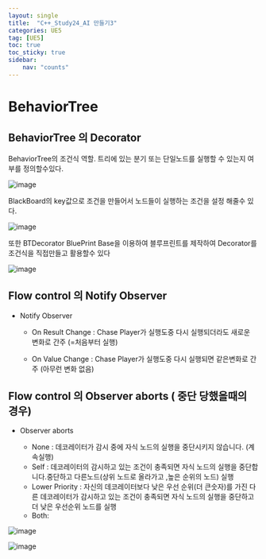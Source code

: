 ```yaml
---
layout: single
title:  "C++_Study24_AI 만들기3"
categories: UE5
tag: [UE5]
toc: true
toc_sticky: true
sidebar:
    nav: "counts"
---
```


# BehaviorTree

## BehaviorTree 의 Decorator

BehaviorTree의 조건식 역할. 트리에 있는 분기 또는 단일노드를 실행할 수 있는지 여부를 정의할수있다.

![image](https://github.com/silverlnng/VRFirstProject/assets/112385982/cab57668-88c3-49d6-96c2-d3182a11792c)
   
BlackBoard의 key값으로 조건을 만들어서 노드들이 실행하는 조건을 설정 해줄수 있다.
   
![image](https://github.com/silverlnng/DatastructureStudy/assets/112385982/89ce19c4-6a59-40f6-97ae-a613f4a106e0)
   
또한 BTDecorator BluePrint Base을 이용하여 블루프린트를 제작하여 Decorator를 조건식을 직접만들고 활용할수 있다

![image](https://github.com/silverlnng/VRFirstProject/assets/112385982/805137d3-918e-459c-8422-b1dbb68a7833)

## Flow control 의 Notify Observer

* Notify Observer
       
    * On Result Change : Chase Player가 실행도중 다시 실행되더라도 새로운 변화로 간주 (=처음부터 실행)
       
    * On Value Change : Chase Player가 실행도중 다시 실행되면 같은변화로 간주 (아무런 변화 없음)


## Flow control 의 Observer aborts ( 중단 당했을때의 경우)
   
* Observer aborts 
   
   * None : 데코레이터가 감시 중에 자식 노드의 실행을 중단시키지 않습니다. (계속실행)
   * Self : 데코레이터의 감시하고 있는 조건이 충족되면 자식 노드의 실행을 중단합니다.중단하고 다른노드(상위 노드로 올라가고 ,높은 순위의 노드) 실행
   * Lower Priority : 자신의 데코레이터보다 낮은 우선 순위(더 큰숫자)를 가진 다른 데코레이터가 감시하고 있는 조건이 충족되면 자식 노드의 실행을 중단하고 더 낮은 우선순위 노드를 실행
   * Both:

![image](https://github.com/silverlnng/VRFirstProject/assets/112385982/c5cdd758-08f2-402f-adb4-6088c0dd2a97)
   
![image](https://github.com/silverlnng/VRFirstProject/assets/112385982/81daafbd-d99a-4437-b3d7-48dac6b8b20b)
   